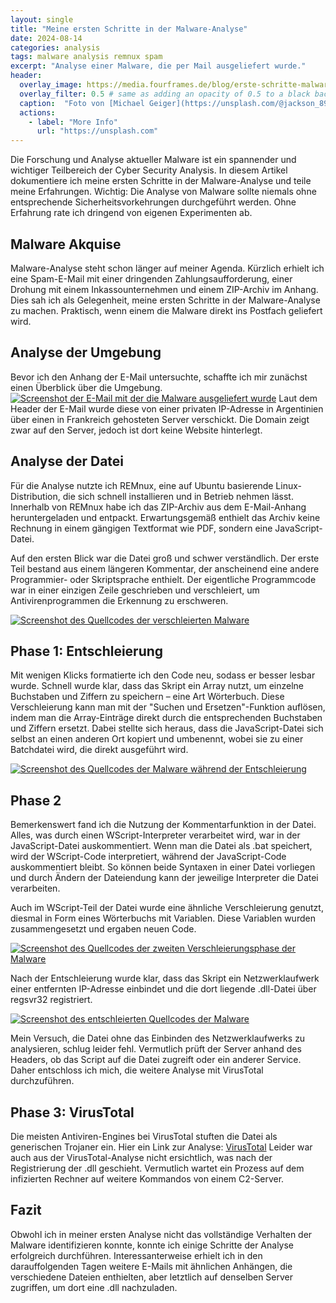 ```yaml
---
layout: single
title: "Meine ersten Schritte in der Malware-Analyse"
date: 2024-08-14
categories: analysis
tags: malware analysis remnux spam
excerpt: "Analyse einer Malware, die per Mail ausgeliefert wurde."
header:
  overlay_image: https://media.fourframes.de/blog/erste-schritte-malware-analyse/michael-geiger-JJPqavJBy_k-unsplash.png
  overlay_filter: 0.5 # same as adding an opacity of 0.5 to a black background
  caption:  "Foto von [Michael Geiger](https://unsplash.com/@jackson_893?utm_content=creditCopyText&utm_medium=referral&utm_source=unsplash) auf [Unsplash](https://unsplash.com/photos/macbook-pro-turned-on-JJPqavJBy_k?utm_content=creditCopyText&utm_medium=referral&utm_source=unsplash)"
  actions:
    - label: "More Info"
      url: "https://unsplash.com"
---
```

Die Forschung und Analyse aktueller Malware ist ein spannender und wichtiger Teilbereich der Cyber Security Analysis. In diesem Artikel dokumentiere ich meine ersten Schritte in der Malware-Analyse und teile meine Erfahrungen. Wichtig: Die Analyse von Malware sollte niemals ohne entsprechende Sicherheitsvorkehrungen durchgeführt werden. Ohne Erfahrung rate ich dringend von eigenen Experimenten ab.

## Malware Akquise

Malware-Analyse steht schon länger auf meiner Agenda. Kürzlich erhielt ich eine Spam-E-Mail mit einer dringenden Zahlungsaufforderung, einer Drohung mit einem Inkassounternehmen und einem ZIP-Archiv im Anhang. Dies sah ich als Gelegenheit, meine ersten Schritte in der Malware-Analyse zu machen. Praktisch, wenn einem die Malware direkt ins Postfach geliefert wird.

## Analyse der Umgebung

Bevor ich den Anhang der E-Mail untersuchte, schaffte ich mir zunächst einen Überblick über die Umgebung.
[![Screenshot der E-Mail mit der die Malware ausgeliefert wurde](https://media.fourframes.de/blog/erste-schritte-malware-analyse/email.png)](https://media.fourframes.de/blog/erste-schritte-malware-analyse/email.png)
Laut dem Header der E-Mail wurde diese von einer privaten IP-Adresse in Argentinien über einen in Frankreich gehosteten Server verschickt. Die Domain zeigt zwar auf den Server, jedoch ist dort keine Website hinterlegt.

## Analyse der Datei

Für die Analyse nutzte ich REMnux, eine auf Ubuntu basierende Linux-Distribution, die sich schnell installieren und in Betrieb nehmen lässt. Innerhalb von REMnux habe ich das ZIP-Archiv aus dem E-Mail-Anhang heruntergeladen und entpackt. Erwartungsgemäß enthielt das Archiv keine Rechnung in einem gängigen Textformat wie PDF, sondern eine JavaScript-Datei.

Auf den ersten Blick war die Datei groß und schwer verständlich. Der erste Teil bestand aus einem längeren Kommentar, der anscheinend eine andere Programmier- oder Skriptsprache enthielt. Der eigentliche Programmcode war in einer einzigen Zeile geschrieben und verschleiert, um Antivirenprogrammen die Erkennung zu erschweren.

[![Screenshot des Quellcodes der verschleierten Malware](https://media.fourframes.de/blog/erste-schritte-malware-analyse/obfs_js.png)](https://media.fourframes.de/blog/erste-schritte-malware-analyse/obfs_js.png)

## Phase 1: Entschleierung

Mit wenigen Klicks formatierte ich den Code neu, sodass er besser lesbar wurde. Schnell wurde klar, dass das Skript ein Array nutzt, um einzelne Buchstaben und Ziffern zu speichern – eine Art Wörterbuch. Diese Verschleierung kann man mit der "Suchen und Ersetzen"-Funktion auflösen, indem man die Array-Einträge direkt durch die entsprechenden Buchstaben und Ziffern ersetzt. Dabei stellte sich heraus, dass die JavaScript-Datei sich selbst an einen anderen Ort kopiert und umbenennt, wobei sie zu einer Batchdatei wird, die direkt ausgeführt wird.

[![Screenshot des Quellcodes der Malware während der Entschleierung](https://media.fourframes.de/blog/erste-schritte-malware-analyse/deob_js.png)](https://media.fourframes.de/blog/erste-schritte-malware-analyse/deob_js.png)

## Phase 2

Bemerkenswert fand ich die Nutzung der Kommentarfunktion in der Datei. Alles, was durch einen WScript-Interpreter verarbeitet wird, war in der JavaScript-Datei auskommentiert. Wenn man die Datei als .bat speichert, wird der WScript-Code interpretiert, während der JavaScript-Code auskommentiert bleibt. So können beide Syntaxen in einer Datei vorliegen und durch Ändern der Dateiendung kann der jeweilige Interpreter die Datei verarbeiten.

Auch im WScript-Teil der Datei wurde eine ähnliche Verschleierung genutzt, diesmal in Form eines Wörterbuchs mit Variablen. Diese Variablen wurden zusammengesetzt und ergaben neuen Code.

[![Screenshot des Quellcodes der zweiten Verschleierungsphase der Malware](https://media.fourframes.de/blog/erste-schritte-malware-analyse/obfs_wscript.png)](https://media.fourframes.de/blog/erste-schritte-malware-analyse/obfs_wscript.png)

Nach der Entschleierung wurde klar, dass das Skript ein Netzwerklaufwerk einer entfernten IP-Adresse einbindet und die dort liegende .dll-Datei über regsvr32 registriert.

[![Screenshot des entschleierten Quellcodes der Malware](https://media.fourframes.de/blog/erste-schritte-malware-analyse/deob_wscript.png)](https://media.fourframes.de/blog/erste-schritte-malware-analyse/deob_wscript.png)

Mein Versuch, die Datei ohne das Einbinden des Netzwerklaufwerks zu analysieren, schlug leider fehl. Vermutlich prüft der Server anhand des Headers, ob das Script auf die Datei zugreift oder ein anderer Service. Daher entschloss ich mich, die weitere Analyse mit VirusTotal durchzuführen.

## Phase 3: VirusTotal

Die meisten Antiviren-Engines bei VirusTotal stuften die Datei als generischen Trojaner ein. Hier ein Link zur Analyse: [VirusTotal][vt]  Leider war auch aus der VirusTotal-Analyse nicht ersichtlich, was nach der Registrierung der .dll geschieht. Vermutlich wartet ein Prozess auf dem infizierten Rechner auf weitere Kommandos von einem C2-Server.

## Fazit

Obwohl ich in meiner ersten Analyse nicht das vollständige Verhalten der Malware identifizieren konnte, konnte ich einige Schritte der Analyse erfolgreich durchführen. Interessanterweise erhielt ich in den darauffolgenden Tagen weitere E-Mails mit ähnlichen Anhängen, die verschiedene Dateien enthielten, aber letztlich auf denselben Server zugriffen, um dort eine .dll nachzuladen.

[vt]: https://www.virustotal.com/gui/file/45baf96e8573c4fa8f24201c64a6bc0294099fa72728149013ebe58b1f0843c4
